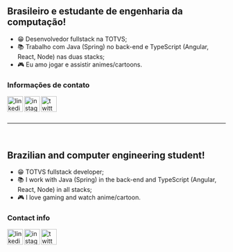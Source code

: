 ## Brasileiro e estudante de engenharia da computação!
- 😁 Desenvolvedor fullstack na TOTVS;
- 📚 Trabalho com Java (Spring) no back-end e TypeScript (Angular, React, Node) nas duas stacks;
- 🎮 Eu amo jogar e assistir animes/cartoons.

### Informações de contato
[<img align='left' alt='linkedin' width='36px' src='https://cdn-icons-png.flaticon.com/512/3536/3536505.png'/>][LinkedIn]
[<img align='left' alt='instagram' width='36px' src='https://cdn-icons-png.flaticon.com/512/2111/2111463.png' />][Instagram]
[<img align='left' alt='twitter' width='36px' src='https://cdn-icons-png.flaticon.com/512/3256/3256013.png' />][Twitter] <br />

<br />
<hr />
<br />

## Brazilian and computer engineering student!
- 😁 TOTVS fullstack developer;
- 📚 I work with Java (Spring) in the back-end and TypeScript (Angular, React, Node) in all stacks;
- 🎮 I love gaming and watch anime/cartoon.

### Contact info

[<img align='left' alt='linkedin' width='36px' src='https://cdn-icons-png.flaticon.com/512/3536/3536505.png'/>][LinkedIn]
[<img align='left' alt='instagram' width='36px' src='https://cdn-icons-png.flaticon.com/512/2111/2111463.png' />][Instagram]
[<img align='left' alt='twitter' width='36px' src='https://cdn-icons-png.flaticon.com/512/3256/3256013.png' />][Twitter] <br />

[LinkedIn]: https://www.linkedin.com/in/caiozirretta/
[Instagram]: https://www.instagram.com/caiozirretta/
[Twitter]: https://twitter.com/hidrogenario
